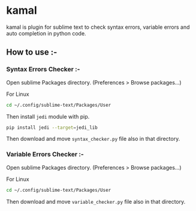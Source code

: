 # kamal

kamal is plugin for sublime text to check syntax errors, variable errors and auto completion in python code.

## How to use :-

### Syntax Errors Checker :-

Open sublime Packages directory. (Preferences > Browse packages...)

For Linux
```sh
cd ~/.config/sublime-text/Packages/User
```
Then install `jedi` module with pip.
```bash
pip install jedi --target=jedi_lib
```
Then download and move `syntax_checker.py` file also in that directory.

### Variable Errors Checker :- 

Open sublime Packages directory. (Preferences > Browse packages...)

For Linux
```sh
cd ~/.config/sublime-text/Packages/User
```
Then download and move `variable_checker.py` file also in that directory.